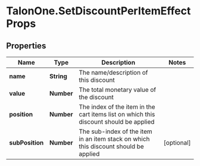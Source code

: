 # TalonOne.SetDiscountPerItemEffectProps

## Properties

Name | Type | Description | Notes
------------ | ------------- | ------------- | -------------
**name** | **String** | The name/description of this discount | 
**value** | **Number** | The total monetary value of the discount | 
**position** | **Number** | The index of the item in the cart items list on which this discount should be applied | 
**subPosition** | **Number** | The sub-index of the item in an item stack on which this discount should be applied | [optional] 


